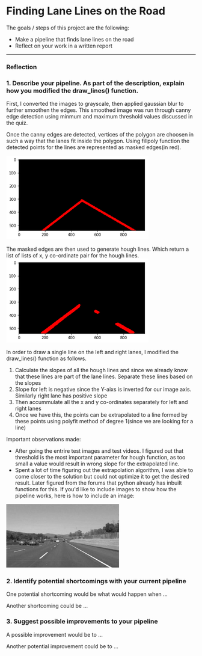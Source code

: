 # **Finding Lane Lines on the Road** 

The goals / steps of this project are the following:
* Make a pipeline that finds lane lines on the road
* Reflect on your work in a written report


[//]: # (Image References)

[image1]: ./examples/grayscale.jpg "Grayscale"
[image2]: ./examples/region_interest.jpg "Region of interest for lane finding"
[image3]: ./examples/Hough_transform.png "Hough Transform"

---

### Reflection

### 1. Describe your pipeline. As part of the description, explain how you modified the draw_lines() function.

First, I converted the images to grayscale, then applied gaussian blur to further smoothen the edges. This smoothed image was run through canny edge detection using minmum and maximum threshold values discussed in the quiz.

Once the canny edges are detected, vertices of the polygon are choosen in such a way that the lanes fit inside the polygon. Using fillpoly function the detected points for the lines are represented as masked edges(in red).

![alt text][image2]

The masked edges are then used to generate hough lines. Which return a list of lists of x, y co-ordinate pair for the hough lines.
![alt text][image3]

In order to draw a single line on the left and right lanes, I modified the draw_lines() function as follows.
1) Calculate the slopes of all the hough lines and since we already know that these lines are part of the lane lines. Separate these lines based on the slopes
2) Slope for left is negative since the Y-aixs is inverted for our image axis. Similarly right lane has positive slope
3) Then accummulate all the x and y co-ordinates separately for left and right lanes
4) Once we have this, the points can be extrapolated to a line formed by these points using polyfit method of degree 1(since we are looking for a line)


Important observations made:
- After going the entrire test images and test videos. I figured out that threshold is the most important parameter for hough function, as too small a value would result in wrong slope for the extrapolated line.
- Spent a lot of time figuring out the extrapolation algorithm, I was able to come closer to the solution but could not optimize it to get the desired result. Later figured from the forums that python already has inbuilt functions for this. 
If you'd like to include images to show how the pipeline works, here is how to include an image: 

![alt text][image1]


### 2. Identify potential shortcomings with your current pipeline


One potential shortcoming would be what would happen when ... 

Another shortcoming could be ...


### 3. Suggest possible improvements to your pipeline

A possible improvement would be to ...

Another potential improvement could be to ...

